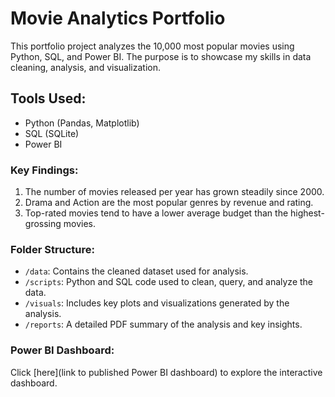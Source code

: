 # Movie Analytics Portfolio

This portfolio project analyzes the 10,000 most popular movies using Python, SQL, and Power BI. The purpose is to showcase my skills in data cleaning, analysis, and visualization. 

## Tools Used:
- Python (Pandas, Matplotlib)
- SQL (SQLite)
- Power BI

### Key Findings:
1. The number of movies released per year has grown steadily since 2000.
2. Drama and Action are the most popular genres by revenue and rating.
3. Top-rated movies tend to have a lower average budget than the highest-grossing movies.

### Folder Structure:
- `/data`: Contains the cleaned dataset used for analysis.
- `/scripts`: Python and SQL code used to clean, query, and analyze the data.
- `/visuals`: Includes key plots and visualizations generated by the analysis.
- `/reports`: A detailed PDF summary of the analysis and key insights.

### Power BI Dashboard:
Click [here](link to published Power BI dashboard) to explore the interactive dashboard.
